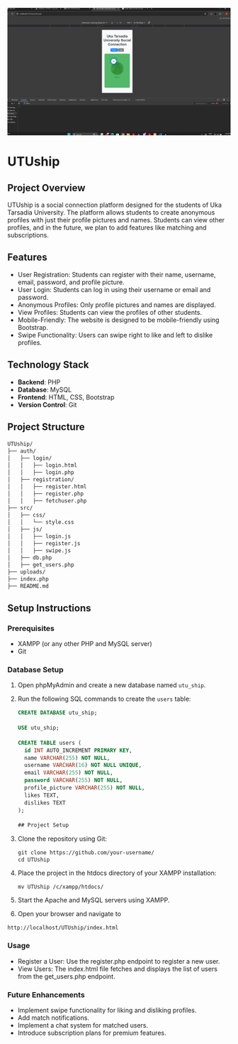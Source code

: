 ![Project Preview](src/assets/img/preview.png)

# UTUship

## Project Overview
UTUship is a social connection platform designed for the students of Uka Tarsadia University. The platform allows students to create anonymous profiles with just their profile pictures and names. Students can view other profiles, and in the future, we plan to add features like matching and subscriptions.

## Features
- User Registration: Students can register with their name, username, email, password, and profile picture.
- User Login: Students can log in using their username or email and password.
- Anonymous Profiles: Only profile pictures and names are displayed.
- View Profiles: Students can view the profiles of other students.
- Mobile-Friendly: The website is designed to be mobile-friendly using Bootstrap.
- Swipe Functionality: Users can swipe right to like and left to dislike profiles.

## Technology Stack
- **Backend**: PHP
- **Database**: MySQL
- **Frontend**: HTML, CSS, Bootstrap
- **Version Control**: Git

## Project Structure
```
UTUship/
├── auth/
│   ├── login/
│   │   ├── login.html
│   │   ├── login.php
│   ├── registration/
│   │   ├── register.html
│   │   ├── register.php
│   │   ├── fetchuser.php
├── src/
│   ├── css/
│   │   └── style.css
│   ├── js/
│   │   ├── login.js
│   │   ├── register.js
│   │   ├── swipe.js
│   ├── db.php
│   ├── get_users.php
├── uploads/
├── index.php
├── README.md

```


## Setup Instructions

### Prerequisites
- XAMPP (or any other PHP and MySQL server)
- Git

### Database Setup
1. Open phpMyAdmin and create a new database named `utu_ship`.
2. Run the following SQL commands to create the `users` table:
   ```sql
   CREATE DATABASE utu_ship;

   USE utu_ship;

   CREATE TABLE users (
     id INT AUTO_INCREMENT PRIMARY KEY,
     name VARCHAR(255) NOT NULL,
     username VARCHAR(16) NOT NULL UNIQUE,
     email VARCHAR(255) NOT NULL,
     password VARCHAR(255) NOT NULL,
     profile_picture VARCHAR(255) NOT NULL,
     likes TEXT,
     dislikes TEXT
   );

   ## Project Setup
1. Clone the repository using Git: 
   ```
   git clone https://github.com/your-username/
   cd UTUship
   ```

2. Place the project in the htdocs directory of your XAMPP installation:
    ```
    mv UTUship /c/xampp/htdocs/
    ```

3. Start the Apache and MySQL servers using XAMPP.

4. Open your browser and navigate to 
```
http://localhost/UTUship/index.html
```

 ### Usage
 - Register a User: Use the register.php endpoint to register a new user.
 - View Users: The index.html file fetches and displays the list of users from the get_users.php endpoint.

 ### Future Enhancements
- Implement swipe functionality for liking and disliking profiles.
- Add match notifications.
- Implement a chat system for matched users.
- Introduce subscription plans for premium features.